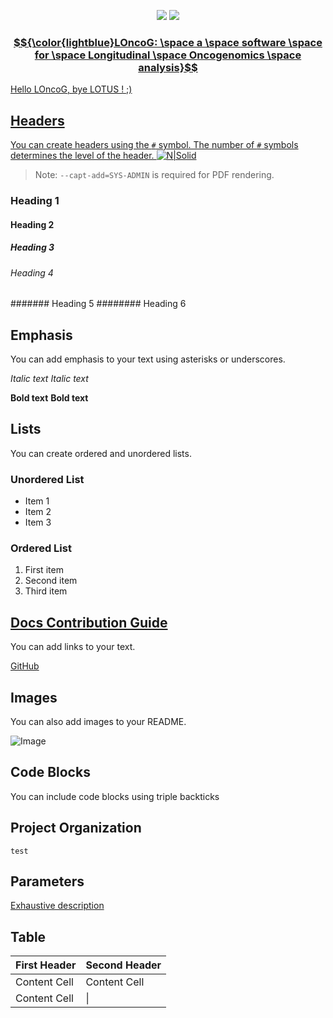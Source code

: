 
<p align="center">
    <a href="#contributors" alt="Contributors">
        <img src="https://img.shields.io/badge/contributors-3-lightblue" /></a>
    <a href="#backers" alt="Backers">
        <img src="https://img.shields.io/badge/backers-2-lightblue" /></
</p>

### $${\color{lightblue}LOncoG: \space a \space software \space for \space Longitudinal \space Oncogenomics \space analysis}$$

Hello LOncoG, bye LOTUS ! ;)

## Headers
You can create headers using the `#` symbol. The number of `#` symbols determines the level of the header.
[![N|Solid](https://cldup.com/dTxpPi9lDf.thumb.png)](https://nodesource.com/products/nsolid)
> Note: `--capt-add=SYS-ADMIN` is required for PDF rendering.

### Heading 1
#### Heading 2
##### Heading 3
###### Heading 4
####### Heading 5
######## Heading 6

## Emphasis

You can add emphasis to your text using asterisks or underscores.

*Italic text*
_Italic text_

**Bold text**
__Bold text__

## Lists

You can create ordered and unordered lists.

### Unordered List

- Item 1
- Item 2
- Item 3

### Ordered List

1. First item
2. Second item
3. Third item

## [Docs Contribution Guide](https://www.codecademy.com/pages/contribute-docs)

You can add links to your text.

[GitHub](https://github.com)

## Images

You can also add images to your README.

![Image](https://example.com/image.jpg)

## Code Blocks

You can include code blocks using triple backticks

## Project Organization
``` test ```

## Parameters
[Exhaustive description](tutorials/PARAMETERS.md)

## Table
First Header  | Second Header
------------- | -------------
Content Cell  | Content Cell
Content Cell  |  \| 
